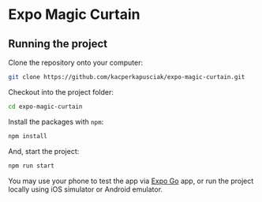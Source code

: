 # Expo Magic Curtain

## Running the project

Clone the repository onto your computer:

```sh
git clone https://github.com/kacperkapusciak/expo-magic-curtain.git
```

Checkout into the project folder:

```sh
cd expo-magic-curtain
```

Install the packages with `npm`:

```sh
npm install
```

And, start the project:

```sh
npm run start
```

You may use your phone to test the app via [Expo Go](https://docs.expo.dev/get-started/expo-go/) app, or run the project locally using iOS simulator or Android emulator.
